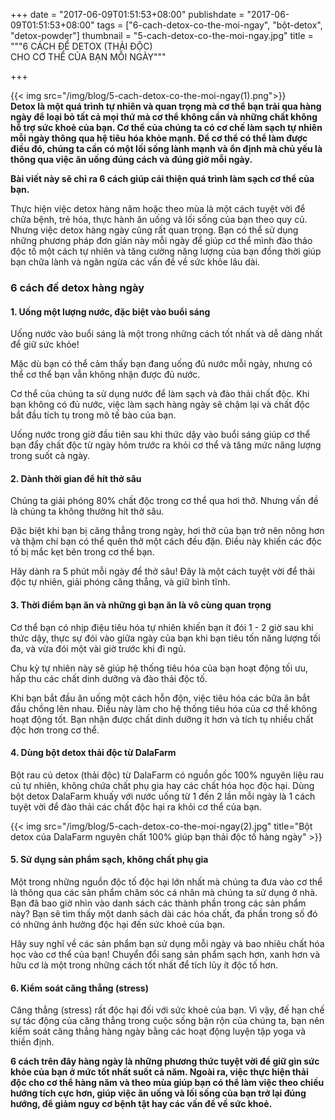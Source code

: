 +++
date = "2017-06-09T01:51:53+08:00"
publishdate = "2017-06-09T01:51:53+08:00"
tags = ["6-cach-detox-co-the-moi-ngay", "bột-detox", "detox-powder"]
thumbnail = "5-cach-detox-co-the-moi-ngay.jpg"
title = """6 CÁCH ĐỂ DETOX (THẢI ĐỘC)   
CHO CƠ THỂ CỦA BẠN MỖI NGÀY"""

+++

{{< img src="/img/blog/5-cach-detox-co-the-moi-ngay(1).png">}}
<br/>
**Detox là một quá trình tự nhiên và quan trọng mà cơ thể bạn trải qua hàng ngày để loại bỏ tất cả mọi thứ 
  mà cơ thể không cần và những chất không hỗ trợ sức khoẻ của bạn.
Cơ thể của chúng ta có cơ chế làm sạch tự nhiên mỗi ngày thông qua hệ tiêu hóa khỏe mạnh. 
Để cơ thể có thể làm được điều đó, chúng ta cần có một lối sống lành mạnh 
và ổn định mà chủ yếu là thông qua việc ăn uống đúng cách và đúng giờ mỗi ngày.**

**Bài viết này sẽ chỉ ra 6 cách giúp cải thiện quá trình làm sạch cơ thể của bạn.**

Thực hiện việc detox hàng năm hoặc theo mùa là một cách tuyệt vời để chữa bệnh, trẻ hóa, thực hành ăn uống 
và lối sống của bạn theo quy củ. Nhưng việc detox hàng ngày cũng rất quan trọng.
Bạn có thể sử dụng những phương pháp đơn giản này mỗi ngày để giúp cơ thể mình đào thảo độc tố một cách tự nhiên và 
tăng cường năng lượng của bạn đồng thời giúp bạn chữa lành và ngăn ngừa các vấn đề về sức khỏe lâu dài.

### **6 cách đế detox hàng ngày**

#### **1. Uống một lượng nước, đặc biệt vào buổi sáng**

Uống nước vào buổi sáng là một trong những cách tốt nhất và dễ dàng nhất để giữ sức khỏe! 

Mặc dù bạn có thể cảm thấy bạn đang uống đủ nước mỗi ngày, nhưng có thể cơ thể bạn vẫn không nhận được đủ nước.

Cơ thể của chúng ta sử dụng nước để làm sạch và đào thải chất độc. Khi bạn không có đủ nước, việc làm sạch 
hàng ngày sẽ chậm lại và chất độc bắt đầu tích tụ trong mô tế bào của bạn.

Uống nước trong giờ đầu tiên sau khi thức dậy vào buổi sáng giúp cơ thể bạn đẩy chất độc 
từ ngày hôm trước ra khỏi cơ thể và tăng mức năng lượng trong suốt cả ngày.

#### **2. Dành thời gian để hít thở sâu**

Chúng ta giải phóng 80% chất độc trong cơ thể qua hơi thở. 
Nhưng vấn đề là chúng ta không thường hít thở sâu.

Đặc biệt khi bạn bị căng thẳng trong ngày, hơi thở của bạn trở nên nông hơn và thậm chí bạn có thể 
quên thở một cách đều đặn. Điều này khiến các độc tố bị mắc kẹt bên trong cơ thể bạn.

Hãy dành ra 5 phút mỗi ngày để thở sâu! Đây là một cách tuyệt vời để thải độc tự nhiên, giải phóng căng thẳng, 
và giữ bình tĩnh.

#### **3. Thời điểm bạn ăn và những gì bạn ăn là vô cùng quan trọng**

Cơ thể bạn có nhịp điệu tiêu hóa tự nhiên khiến bạn ít đói 1 - 2 giờ sau khi thức dậy, thực sự đói vào 
giữa ngày của bạn khi bạn tiêu tốn năng lượng tối đa, và vừa đói một vài giờ trước khi đi ngủ. 

Chu kỳ tự nhiên này sẽ giúp hệ thống tiêu hóa của bạn hoạt động tối ưu, hấp thu các chất dinh dưỡng 
và đào thải độc tố.

Khi bạn bắt đầu ăn uống một cách hỗn độn, việc tiêu hóa các bữa ăn bắt đầu chồng lên nhau. 
Điều này làm cho hệ thống tiêu hóa của cơ thể không hoạt động tốt. 
Bạn nhận được chất dinh dưỡng ít hơn và tích tụ nhiều chất độc hơn trong cơ thể.
#### 4. Dùng bột detox thải độc từ DalaFarm

Bột rau củ detox (thải độc) từ DalaFarm có nguồn gốc 100% nguyên liệu rau củ tự nhiên, không chứa chất phụ gia hay các 
chất hóa học độc hại. Dùng bột detox DalaFarm khuấy với nước uống từ 1 đến 2 lần mỗi ngày là 1 cách tuyệt vời
để đào thải các chất độc hại ra khỏi cơ thể của bạn.

{{< img src="/img/blog/5-cach-detox-co-the-moi-ngay(2).jpg" title="Bột detox của DalaFarm nguyên chất 100% giúp bạn thải độc tố hàng ngày" >}}


#### **5. Sử dụng sản phẩm sạch, không chất phụ gia**

Một trong những nguồn độc tố độc hại lớn nhất mà chúng ta đưa vào cơ thể là thông qua các sản phẩm 
chăm sóc cá nhân mà chúng ta sử dụng ở nhà. 
Bạn đã bao giờ nhìn vào danh sách các thành phần trong các sản phẩm này? Bạn sẽ tìm thấy một danh sách dài 
các hóa chất, đa phần trong số đó có những ảnh hưởng độc hại đến sức khoẻ của bạn.

Hãy suy nghĩ về các sản phẩm bạn sử dụng mỗi ngày và bao nhiêu chất hóa học vào cơ thể của bạn! 
Chuyển đổi sang sản phẩm sạch hơn, xanh hơn và hữu cơ là một trong những cách tốt nhất để 
tích lũy ít độc tố hơn.

#### **6. Kiểm soát căng thẳng (stress)**

Căng thẳng (stress) rất độc hại đối với sức khoẻ của bạn. 
Vì vậy, đế hạn chế sự tác động của căng thẳng trong cuộc sống bận rộn của chúng ta, bạn nên kiểm soát 
căng thẳng hàng ngày bằng các hoạt động luyện tập yoga và thiền định.

**6 cách trên đây hàng ngày là những phương thức tuyệt vời để giữ gìn sức khỏe của bạn ở mức tốt nhất 
suốt cả năm. Ngoài ra, việc thực hiện thải độc cho cơ thể hàng năm và theo mùa giúp bạn có thể làm việc 
theo chiều hướng tích cực hơn, giúp việc ăn uống và lối sống của bạn trở lại đúng hướng, 
để giảm nguy cơ bệnh tật hay các vấn đề về sức khoẻ.**

 
